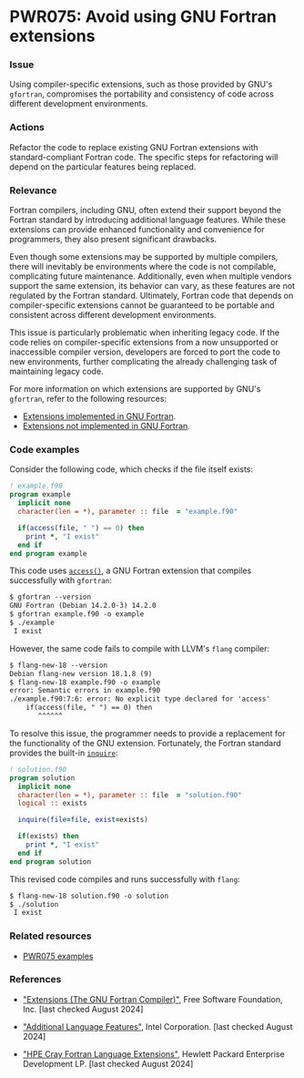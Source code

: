 # PWR075: Avoid using GNU Fortran extensions

### Issue

Using compiler-specific extensions, such as those provided by GNU's `gfortran`,
compromises the portability and consistency of code across different
development environments.

### Actions

Refactor the code to replace existing GNU Fortran extensions with
standard-compliant Fortran code. The specific steps for refactoring will depend
on the particular features being replaced.

### Relevance

Fortran compilers, including GNU, often extend their support beyond the Fortran
standard by introducing additional language features. While these extensions
can provide enhanced functionality and convenience for programmers, they also
present significant drawbacks.

Even though some extensions may be supported by multiple compilers, there will
inevitably be environments where the code is not compilable, complicating
future maintenance. Additionally, even when multiple vendors support the same
extension, its behavior can vary, as these features are not regulated by the
Fortran standard. Ultimately, Fortran code that depends on compiler-specific
extensions cannot be guaranteed to be portable and consistent across different
development environments.

This issue is particularly problematic when inheriting legacy code. If the code
relies on compiler-specific extensions from a now unsupported or inaccessible
compiler version, developers are forced to port the code to new environments,
further complicating the already challenging task of maintaining legacy code.

For more information on which extensions are supported by GNU's `gfortran`,
refer to the following resources:

- [Extensions implemented in GNU
  Fortran](https://gcc.gnu.org/onlinedocs/gfortran/Extensions-implemented-in-GNU-Fortran.html).
- [Extensions not implemented in GNU
  Fortran](https://gcc.gnu.org/onlinedocs/gfortran/Extensions-not-implemented-in-GNU-Fortran.html).

### Code examples

Consider the following code, which checks if the file itself exists:

```f90
! example.f90
program example
  implicit none
  character(len = *), parameter :: file  = "example.f90"

  if(access(file, " ") == 0) then
    print *, "I exist"
  end if
end program example
```

This code uses
[`access()`](https://gcc.gnu.org/onlinedocs/gfortran/ACCESS.html), a GNU
Fortran extension that compiles successfully with `gfortran`:

```txt
$ gfortran --version
GNU Fortran (Debian 14.2.0-3) 14.2.0
$ gfortran example.f90 -o example
$ ./example
 I exist
```

However, the same code fails to compile with LLVM's `flang` compiler:

```txt
$ flang-new-18 --version
Debian flang-new version 18.1.8 (9)
$ flang-new-18 example.f90 -o example
error: Semantic errors in example.f90
./example.f90:7:6: error: No explicit type declared for 'access'
    if(access(file, " ") == 0) then
       ^^^^^^
```

To resolve this issue, the programmer needs to provide a replacement for the
functionality of the GNU extension. Fortunately, the Fortran standard provides
the built-in
[`inquire`](https://www.intel.com/content/www/us/en/docs/fortran-compiler/developer-guide-reference/2024-2/inquire.html#GUID-D0115A20-D0BD-4B0F-92A5-F6CB6D2E985C):

```f90
! solution.f90
program solution
  implicit none
  character(len = *), parameter :: file  = "solution.f90"
  logical :: exists

  inquire(file=file, exist=exists)

  if(exists) then
    print *, "I exist"
  end if
end program solution
```

This revised code compiles and runs successfully with `flang`:

```txt
$ flang-new-18 solution.f90 -o solution
$ ./solution
 I exist
```

### Related resources

- [PWR075 examples](https://github.com/codee-com/open-catalog/tree/main/Checks/PWR075/)

### References

- ["Extensions (The GNU Fortran
Compiler)"](https://gcc.gnu.org/onlinedocs/gfortran/Extensions.html), Free
  Software Foundation, Inc. [last checked August 2024]

- ["Additional Language
Features"](https://www.intel.com/content/www/us/en/docs/fortran-compiler/developer-guide-reference/2024-2/additional-language-features.html#dropdown-1-0-3-18),
Intel Corporation. [last checked August 2024]

- ["HPE Cray Fortran Language
Extensions"](https://support.hpe.com/hpesc/public/docDisplay?docId=dp00004438en_us&docLocale=en_US),
Hewlett Packard Enterprise Development LP. [last checked August 2024]
